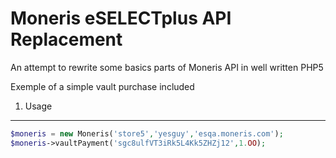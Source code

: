 Moneris eSELECTplus API Replacement
========================

An attempt to rewrite some basics parts of Moneris API in well written PHP5

Exemple of a simple vault purchase included

1) Usage
--------------
```php
$moneris = new Moneris('store5','yesguy','esqa.moneris.com');
$moneris->vaultPayment('sgc8ulfVT3iRk5L4Kk5ZHZj12',1.OO);
```